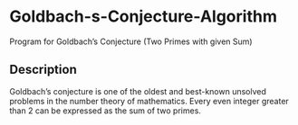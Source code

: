 # Goldbach-s-Conjecture-Algorithm
Program for Goldbach’s Conjecture (Two Primes with given Sum)
## Description
Goldbach’s conjecture is one of the oldest and best-known unsolved problems in the number theory of mathematics. Every even integer greater than 2 can be expressed as the sum of two primes.
